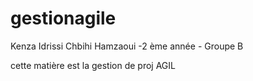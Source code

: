 # gestionagile
Kenza Idrissi Chbihi Hamzaoui -2 ème année - Groupe B

cette matière est la gestion  de proj AGIL
